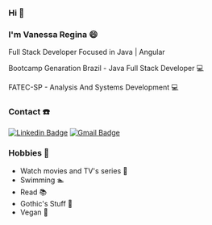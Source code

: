 ### Hi 👋

### I'm Vanessa Regina 😄

Full Stack Developer Focused in Java | Angular 

Bootcamp Genaration Brazil - Java Full Stack Developer 💻

FATEC-SP - Analysis And Systems Development 💻

### Contact :phone:	
[![Linkedin Badge](https://img.shields.io/badge/-LinkedIn-blue?style=flat-plastic&logo=Linkedin&logoColor=white&link=https://www.linkedin.com/in/vanessa-regina-silva/)](https://www.linkedin.com/in/vanessa-regina-silva/)
[![Gmail Badge](https://img.shields.io/badge/-Gmail-c14438?style=flat-plastic&logo=Gmail&logoColor=white&link=mailto:rjs.vanessa@gmail.com)](mailto:rjs.vanessa@gmail.com)

### Hobbies :jack_o_lantern:

* Watch movies and TV's series :movie_camera:
* Swimming :swimmer:
* Read :books:
* Gothic's Stuff :ghost:
* Vegan :seedling:	

